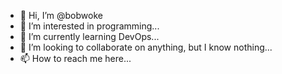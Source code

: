 - 👋 Hi, I’m @bobwoke
- 👀 I’m interested in programming...
- 🌱 I’m currently learning DevOps...
- 💞️ I’m looking to collaborate on anything, but I know nothing...
- 📫 How to reach me here...

<!---
bobwoke/bobwoke is a ✨ special ✨ repository because its `README.md` (this file) appears on your GitHub profile.
You can click the Preview link to take a look at your changes.
--->
